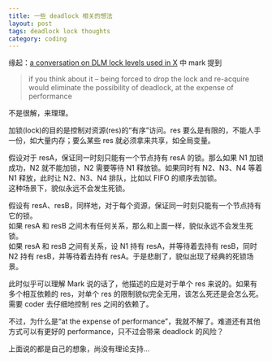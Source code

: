 ```yaml
---
title: 一些 deadlock 相关的想法
layout: post
tags: deadlock lock thoughts
category: coding
---
```


缘起：[a conversation on DLM lock levels used in X](http://blog.coly.li/?p=81) 中 mark 提到
> if you think about it – being forced to drop the lock and re-acquire would eliminate the possibility of deadlock, at the expense of performance

不是很解，来理理。

加锁(lock)的目的是控制对资源(res)的“有序”访问。res 要么是有限的，不能人手一份，如大量内存；要么某些 res 就必须拿来共享，如全局变量。

假设对于 resA，保证同一时刻只能有一个节点持有 resA 的锁。那么如果 N1 加锁成功，N2 就不能加锁，N2 需要等待 N1 释放锁。如果同时有 N2、N3、N4 等着 N1 释放，此时让 N2、N3、N4 排队，比如以 FIFO 的顺序去加锁。  
这种场景下，貌似永远不会发生死锁。

假设有 resA、resB，同样地，对于每个资源，保证同一时刻只能有一个节点持有它的锁。  
如果 resA 和 resB 之间木有任何关系，那么和上面一样，貌似永远不会发生死锁。  
如果 resA 和 resB 之间有关系，设 N1 持有 resA，并等待着去持有 resB，同时 N2 持有 resB，并等待着去持有 resA。于是悲剧了，貌似出现了经典的死锁场景。

此时似乎可以理解 Mark 说的话了，他描述的应是对于单个 res 来说的。如果有多个相互依赖的 res，对单个 res 的限制貌似完全无用，该怎么死还是会怎么死。需要 coder 去仔细地控制 res 之间的依赖了。

不过，为什么是“at the expense of performance”，我就不解了。难道还有其他方式可以有更好的 performance，只不过会带来 deadlock 的风险？

上面说的都是自己的想象，尚没有理论支持...
